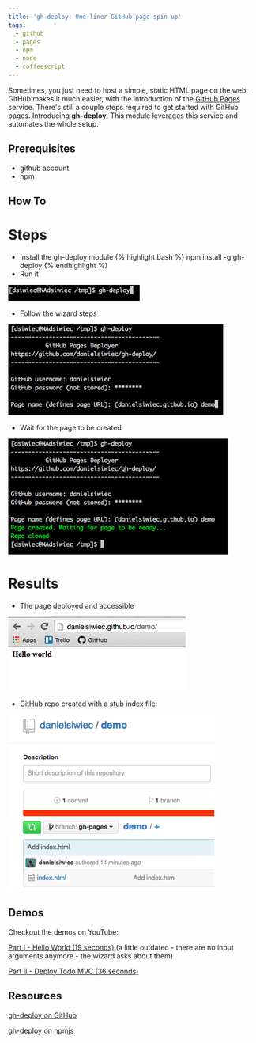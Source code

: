 ```yaml
---
title: 'gh-deploy: One-liner GitHub page spin-up'
tags:
  - github
  - pages
  - npm
  - node
  - coffeescript
---
```


Sometimes, you just need to host a simple, static HTML page on the web. GitHub makes
it much easier, with the introduction of the [GitHub Pages](https://pages.github.com/) service. There's still a couple steps required to get started with GitHub pages.
Introducing **gh-deploy**. This module leverages this service and automates the whole setup.


## Prerequisites

* github account
* npm

## How To

# Steps

* Install the gh-deploy module
{% highlight bash %}
npm install -g gh-deploy
{% endhighlight %}
* Run it

![Run it](/assets/images/gh-deploy/runit.png)

* Follow the wizard steps

![Wizard](/assets/images/gh-deploy/wizard.png)

* Wait for the page to be created

![Finish](/assets/images/gh-deploy/finish.png)

# Results

* The page deployed and accessible

![Hello world](/assets/images/gh-deploy/hello.png)

* GitHub repo created with a stub index file:

![Wizard](/assets/images/gh-deploy/github.png)

## Demos

Checkout the demos on YouTube:

<a href="http://youtu.be/vJlg-0y2fTY" target="_blank">Part I - Hello World (19 seconds)</a> (a little outdated - there are no input arguments anymore - the wizard asks about them)

<a href="http://youtu.be/5stwAqtgWTg" target="_blank">Part II - Deploy Todo MVC (36 seconds)</a>


## Resources

[gh-deploy on GitHub](https://github.com/danielsiwiec/gh-deploy)


[gh-deploy on npmjs](https://www.npmjs.com/package/gh-deploy)
